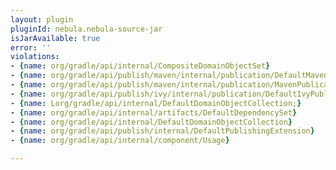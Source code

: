```yaml
---
layout: plugin
pluginId: nebula.nebula-source-jar
isJarAvailable: true
error: ''
violations:
- {name: org/gradle/api/internal/CompositeDomainObjectSet}
- {name: org/gradle/api/publish/maven/internal/publication/DefaultMavenPublication}
- {name: org/gradle/api/publish/maven/internal/publication/MavenPublicationInternal}
- {name: org/gradle/api/publish/ivy/internal/publication/DefaultIvyPublication}
- {name: Lorg/gradle/api/internal/DefaultDomainObjectCollection;}
- {name: org/gradle/api/internal/artifacts/DefaultDependencySet}
- {name: org/gradle/api/internal/DefaultDomainObjectCollection}
- {name: org/gradle/api/publish/internal/DefaultPublishingExtension}
- {name: org/gradle/api/internal/component/Usage}

---
```

